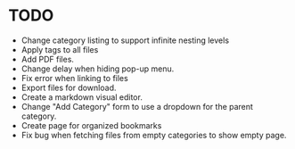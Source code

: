 # TODO

- Change category listing to support infinite nesting levels
- Apply tags to all files
- Add PDF files.
- Change delay when hiding pop-up menu.
- Fix error when linking to files
- Export files for download.
- Create a markdown visual editor.
- Change "Add Category" form to use a dropdown for the parent category.
- Create page for organized bookmarks
- Fix bug when fetching files from empty categories to show empty page.
